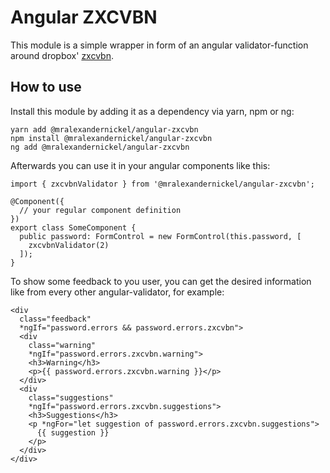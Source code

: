 Angular ZXCVBN
==============

This module is a simple wrapper in form of an angular validator-function around
dropbox' [zxcvbn](https://github.com/dropbox/zxcvbn).

## How to use

Install this module by adding it as a dependency via yarn, npm or ng:

    yarn add @mralexandernickel/angular-zxcvbn
    npm install @mralexandernickel/angular-zxcvbn
    ng add @mralexandernickel/angular-zxcvbn

Afterwards you can use it in your angular components like this:
    
    import { zxcvbnValidator } from '@mralexandernickel/angular-zxcvbn';

    @Component({
      // your regular component definition
    })
    export class SomeComponent {
      public password: FormControl = new FormControl(this.password, [
        zxcvbnValidator(2)
      ]);
    }

To show some feedback to you user, you can get the desired information like
from every other angular-validator, for example:

    <div
      class="feedback"
      *ngIf="password.errors && password.errors.zxcvbn">
      <div
        class="warning"
        *ngIf="password.errors.zxcvbn.warning">
        <h3>Warning</h3>
        <p>{{ password.errors.zxcvbn.warning }}</p>
      </div>
      <div
        class="suggestions"
        *ngIf="password.errors.zxcvbn.suggestions">
        <h3>Suggestions</h3>
        <p *ngFor="let suggestion of password.errors.zxcvbn.suggestions">
          {{ suggestion }}
        </p>
      </div>
    </div>

